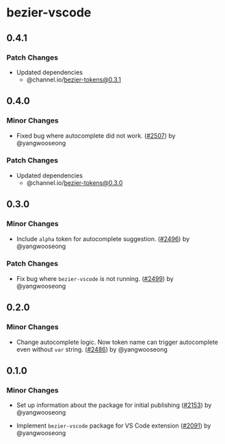 # bezier-vscode

## 0.4.1

### Patch Changes

- Updated dependencies
  - @channel.io/bezier-tokens@0.3.1

## 0.4.0

### Minor Changes

- Fixed bug where autocomplete did not work. ([#2507](https://github.com/channel-io/bezier-react/pull/2507)) by @yangwooseong

### Patch Changes

- Updated dependencies
  - @channel.io/bezier-tokens@0.3.0

## 0.3.0

### Minor Changes

- Include `alpha` token for autocomplete suggestion. ([#2496](https://github.com/channel-io/bezier-react/pull/2496)) by @yangwooseong

### Patch Changes

- Fix bug where `bezier-vscode` is not running. ([#2499](https://github.com/channel-io/bezier-react/pull/2499)) by @yangwooseong

## 0.2.0

### Minor Changes

- Change autocomplete logic. Now token name can trigger autocomplete even without `var` string. ([#2486](https://github.com/channel-io/bezier-react/pull/2486)) by @yangwooseong

## 0.1.0

### Minor Changes

- Set up information about the package for initial publishing ([#2153](https://github.com/channel-io/bezier-react/pull/2153)) by @yangwooseong

- Implement `bezier-vscode` package for VS Code extension ([#2091](https://github.com/channel-io/bezier-react/pull/2091)) by @yangwooseong
